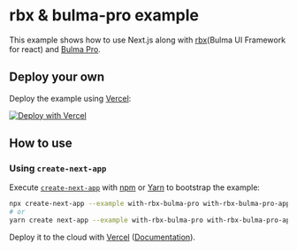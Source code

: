 # rbx & bulma-pro example

This example shows how to use Next.js along with [rbx](https://github.com/dfee/rbx)(Bulma UI Framework for react) and [Bulma Pro](https://mubaidr.js.org/bulma-pro/).

## Deploy your own

Deploy the example using [Vercel](https://vercel.com):

[![Deploy with Vercel](https://vercel.com/button)](https://vercel.com/import/project?template=https://github.com/vercel/next.js/tree/canary/examples/with-rbx-bulma-pro)

## How to use

### Using `create-next-app`

Execute [`create-next-app`](https://github.com/vercel/next.js/tree/canary/packages/create-next-app) with [npm](https://docs.npmjs.com/cli/init) or [Yarn](https://yarnpkg.com/lang/en/docs/cli/create/) to bootstrap the example:

```bash
npx create-next-app --example with-rbx-bulma-pro with-rbx-bulma-pro-app
# or
yarn create next-app --example with-rbx-bulma-pro with-rbx-bulma-pro-app
```

Deploy it to the cloud with [Vercel](https://vercel.com/import?filter=next.js&utm_source=github&utm_medium=readme&utm_campaign=next-example) ([Documentation](https://nextjs.org/docs/deployment)).
